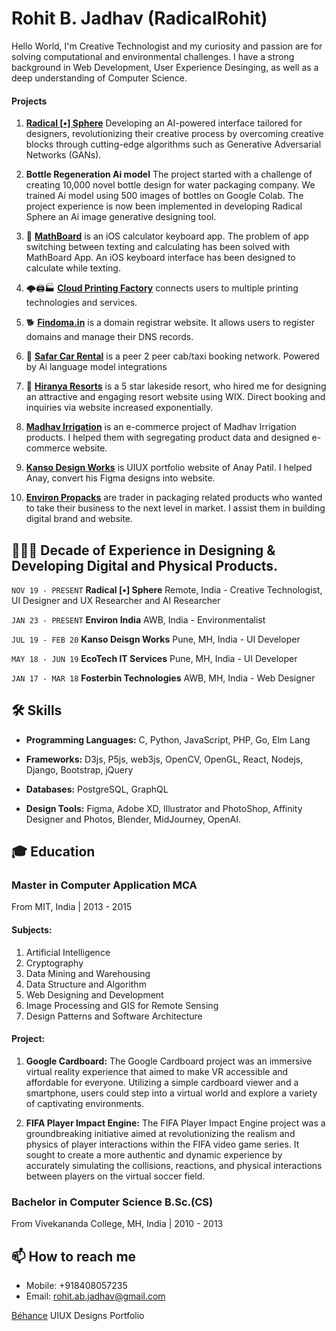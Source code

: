 Rohit B. Jadhav (RadicalRohit)
===

Hello World, I'm Creative Technologist and my curiosity and passion are for solving computational and environmental challenges. I have a strong background in Web Development, User Experience Desinging, as well as a deep understanding of Computer Science.





#### **Projects**

1. **[Radical [•] Sphere](https://www.RadicalSphere.com/)** Developing an AI-powered interface tailored for designers, revolutionizing their creative process by overcoming creative blocks through cutting-edge algorithms such as Generative Adversarial Networks (GANs).

2. **Bottle Regeneration Ai model** The project started with a challenge of creating 10,000 novel bottle design for water packaging company. We trained Ai model using 500  images of bottles on Google Colab. The project experience is now been implemented in developing Radical Sphere an Ai  image generative designing tool.

3. 🧮 **[MathBoard](https://radicalrohit.github.io/MathBoard)** is an iOS  calculator keyboard app. The problem of app switching between texting and calculating has been solved with MathBoard App. An iOS keyboard interface has been designed to calculate while texting.

4. 🌩🖨🏭 **[Cloud Printing Factory](https://www.cloudprintingfactory.com/)** connects users to multiple printing technologies and services. 

5. 🐕 **[Findoma.in](https://www.findoma.in/)** is a domain registrar website. It allows users to register domains and manage their DNS records.

6. 🚖 **[Safar Car Rental]()** is a peer 2 peer cab/taxi booking network. Powered by Ai language model integrations 

7. 🏩 **[Hiranya Resorts](https://www.hiranyaresorts.com)** is a 5 star lakeside resort, who hired me for designing an attractive and engaging resort website using WIX. Direct booking and inquiries via website increased exponentially.

8. **[Madhav Irrigation](https://radicalrohit.github.io/Madhav-Irrigation)** is an e-commerce project of Madhav Irrigation products. I helped them with segregating product data and designed e-commerce website.

9. **[Kanso Design Works](https://kansodesignworks.co/)** is UIUX portfolio website of Anay Patil.
I helped Anay, convert his Figma designs into website.

10. **[Environ Propacks](https://environ-propack.web.app)** are trader in packaging related products who wanted to take their business to the next level in market. I assist them in building digital brand and website. 




## 👨🏻‍💻 Decade of Experience in Designing & Developing Digital and Physical Products. 

```NOV 19 - PRESENT```  **Radical [•] Sphere** Remote, India - Creative Technologist, UI Designer and UX Researcher and AI Researcher

```JAN 23 - PRESENT```  **Environ India** AWB, India - Environmentalist



```JUL 19 - FEB 20```  **Kanso Deisgn Works** Pune, MH, India - UI Developer 

```MAY 18 - JUN 19```  **EcoTech IT Services** Pune, MH, India - UI Developer 

```JAN 17 - MAR 18```  **Fosterbin Technologies** AWB, MH, India - Web Designer



## 🛠 Skills
- **Programming Languages:** C, Python, JavaScript, PHP, Go, Elm Lang 

- **Frameworks:** D3js, P5js, web3js, OpenCV, OpenGL, React, Nodejs, Django, Bootstrap, jQuery

- **Databases:** PostgreSQL, GraphQL

- **Design Tools:** Figma, Adobe XD, Illustrator and PhotoShop, Affinity Designer and Photos, Blender, MidJourney, OpenAI.


## 🎓 Education

### Master in Computer Application MCA
From MIT, India | 2013 - 2015 

#### Subjects:
  1. Artificial Intelligence
  2. Cryptography
  3. Data Mining and Warehousing
  4. Data Structure and Algorithm
  5. Web Designing and Development
  6. Image Processing and GIS for Remote Sensing
  7. Design Patterns and Software Architecture

#### Project:
  1. **Google Cardboard:** The Google Cardboard project was an immersive virtual reality experience that aimed to make VR accessible and affordable for everyone. Utilizing a simple cardboard viewer and a smartphone, users could step into a virtual world and explore a variety of captivating environments.

  2. **FIFA Player Impact Engine:** The FIFA Player Impact Engine project was a groundbreaking initiative aimed at revolutionizing the realism and physics of player interactions within the FIFA video game series. It sought to create a more authentic and dynamic experience by accurately simulating the collisions, reactions, and physical interactions between players on the virtual soccer field.



### Bachelor in Computer Science B.Sc.(CS)
From Vivekananda College, MH, India | 2010 - 2013




## 📫 How to reach me
- Mobile: +918408057235
- Email: rohit.ab.jadhav@gmail.com

[Béhance](https://www.behance.net/radicalrohit) UIUX Designs Portfolio


<!-- 
    - Developed an AI-powered interface tailored for designers, revolutionizing their creative process by overcoming creative blocks through cutting-edge algorithms such as Generative Adversarial Networks (GANs).
    - The interface generates novel designs with each click, leveraging state-of-the-art techniques.
    - The interface is powered by a GAN model trained on a dataset of 1.5 million images from the web.
    - It is a web-based tool that allows users to create interfaces for their applications.

    - For this project, I have been trying and optimizing GPU allocation and minimized computational requirements to enhance performance, ensuring seam-less operations of the system.
    - Explored opportunities to integrate the model into web3 technology, leading the way for decentralized and distributed implementation -->
